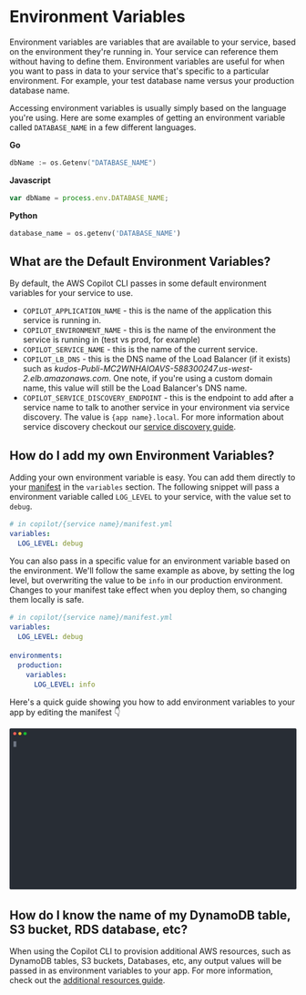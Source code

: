 # Environment Variables

Environment variables are variables that are available to your service, based on the environment they're running in. Your service can reference them without having to define them. Environment variables are useful for when you want to pass in data to your service that's specific to a particular environment. For example, your test database name versus your production database name.

Accessing environment variables is usually simply based on the language you're using. Here are some examples of getting an environment variable called `DATABASE_NAME` in a few different languages. 

__Go__
```go
dbName := os.Getenv("DATABASE_NAME")
```

__Javascript__
```javascript
var dbName = process.env.DATABASE_NAME;
```

__Python__
```python
database_name = os.getenv('DATABASE_NAME')
```

## What are the Default Environment Variables?

By default, the AWS Copilot CLI passes in some default environment variables for your service to use. 

* `COPILOT_APPLICATION_NAME` - this is the name of the application this service is running in. 
* `COPILOT_ENVIRONMENT_NAME` - this is the name of the environment the service is running in (test vs prod, for example)
* `COPILOT_SERVICE_NAME` - this is the name of the current service. 
* `COPILOT_LB_DNS` - this is the DNS name of the Load Balancer (if it exists) such as _kudos-Publi-MC2WNHAIOAVS-588300247.us-west-2.elb.amazonaws.com_. One note, if you're using a custom domain name, this value will still be the Load Balancer's DNS name. 
* `COPILOT_SERVICE_DISCOVERY_ENDPOINT` - this is the endpoint to add after a service name to talk to another service in your environment via service discovery. The value is `{app name}.local`. For more information about service discovery checkout our [service discovery guide](/docs/developing/service-discovery).

## How do I add my own Environment Variables?

Adding your own environment variable is easy. You can add them directly to your [manifest](docs/manifest/overview) in the `variables` section. The following snippet will pass a environment variable called `LOG_LEVEL` to your service, with the value set to `debug`. 

```yaml
# in copilot/{service name}/manifest.yml 
variables:                    
  LOG_LEVEL: debug
```

You can also pass in a specific value for an environment variable based on the environment. We'll follow the same example as above, by setting the log level, but overwriting the value to be `info` in our production environment. Changes to your manifest take effect when you deploy them, so changing them locally is safe.

```yaml
# in copilot/{service name}/manifest.yml 
variables:                    
  LOG_LEVEL: debug

environments:
  production:
    variables:
      LOG_LEVEL: info
```

Here's a quick guide showing you how to add environment variables to your app by editing the manifest 👇

![Editing the manifest to add env vars](https://raw.githubusercontent.com/kohidave/ecs-cliv2-demos/master/env-vars-edit.svg?sanitize=true)

## How do I know the name of my DynamoDB table, S3 bucket, RDS database, etc?

When using the Copilot CLI to provision additional AWS resources, such as DynamoDB tables, S3 buckets, Databases, etc, any output values will be passed in as environment variables to your app. For more information, check out the [additional resources guide](docs/developing/additional-aws-resources). 
